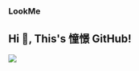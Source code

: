 ### LookMe 

<h2> Hi 👋, This's 憧憬 GitHub!</h2>
 
<a href="https://github.com/TestsLing">
    <img align="left" src="https://github-readme-stats.vercel.app/api?username=TestsLing&hide=[%22issues%22]&show_icons=true" />
</a>

